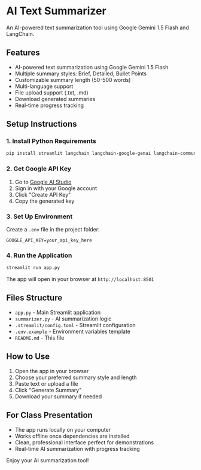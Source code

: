 # AI Text Summarizer

An AI-powered text summarization tool using Google Gemini 1.5 Flash and LangChain.

## Features
- AI-powered text summarization using Google Gemini 1.5 Flash
- Multiple summary styles: Brief, Detailed, Bullet Points
- Customizable summary length (50-500 words)
- Multi-language support
- File upload support (.txt, .md)
- Download generated summaries
- Real-time progress tracking

## Setup Instructions

### 1. Install Python Requirements
```bash
pip install streamlit langchain langchain-google-genai langchain-community python-dotenv
```

### 2. Get Google API Key
1. Go to [Google AI Studio](https://makersuite.google.com/app/apikey)
2. Sign in with your Google account
3. Click "Create API Key"
4. Copy the generated key

### 3. Set Up Environment
Create a `.env` file in the project folder:
```
GOOGLE_API_KEY=your_api_key_here
```

### 4. Run the Application
```bash
streamlit run app.py
```

The app will open in your browser at `http://localhost:8501`

## Files Structure
- `app.py` - Main Streamlit application
- `summarizer.py` - AI summarization logic
- `.streamlit/config.toml` - Streamlit configuration
- `.env.example` - Environment variables template
- `README.md` - This file

## How to Use
1. Open the app in your browser
2. Choose your preferred summary style and length
3. Paste text or upload a file
4. Click "Generate Summary"
5. Download your summary if needed

## For Class Presentation
- The app runs locally on your computer
- Works offline once dependencies are installed
- Clean, professional interface perfect for demonstrations
- Real-time AI summarization with progress tracking

Enjoy your AI summarization tool!
